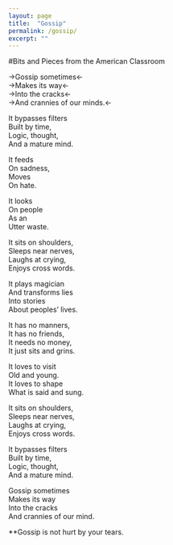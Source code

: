 ```yaml
---
layout: page
title:  "Gossip"
permalink: /gossip/
excerpt: ""
---
```


#Bits and Pieces from the American Classroom
 
->Gossip sometimes<-  
->Makes its way<-  
->Into the cracks<-  
->And crannies of our minds.<-  

It bypasses filters  
Built by time,  
Logic, thought,  
And a mature mind.  

It feeds  
On sadness,  
Moves  
On hate.  

It looks  
On people  
As an  
Utter waste.  

It sits on shoulders,  
Sleeps near nerves,  
Laughs at crying,  
Enjoys cross words.  

It plays magician  
And transforms lies  
Into stories  
About peoples’ lives.  

It has no manners,  
It has no friends,  
It needs no money,  
It just sits and grins.  

It loves to visit  
Old and young.  
It loves to shape  
What is said and sung.  

It sits on shoulders,  
Sleeps near nerves,  
Laughs at crying,  
Enjoys cross words.  

It bypasses filters  
Built by time,  
Logic, thought,  
And a mature mind.  

Gossip sometimes  
Makes its way  
Into the cracks  
And crannies of our mind.  
 
**Gossip is not hurt by your tears.  
